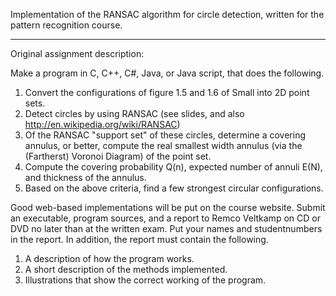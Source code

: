 Implementation of the RANSAC algorithm for circle detection, written for the pattern recognition course.

---

Original assignment description:

Make a program in C, C++, C#, Java, or Java script, that does the following.
1. Convert the configurations of figure 1.5 and 1.6 of Small into 2D point sets.
2. Detect circles by using RANSAC (see slides, and also http://en.wikipedia.org/wiki/RANSAC)
3. Of the RANSAC "support set" of these circles, determine a covering annulus, or better, compute the real smallest width annulus (via the (Fartherst) Voronoi Diagram) of the point set.
4. Compute the covering probability Q(n), expected number of annuli E(N), and thickness of the annulus.
5. Based on the above criteria, find a few strongest circular configurations.

Good web-based implementations will be put on the course website. Submit an executable, program sources, and a report to Remco Veltkamp on CD or DVD no later than at the written exam. Put your names and studentnumbers in the report. In addition, the report must contain the following.
1. A description of how the program works.
2. A short description of the methods implemented.
3. Illustrations that show the correct working of the program.
